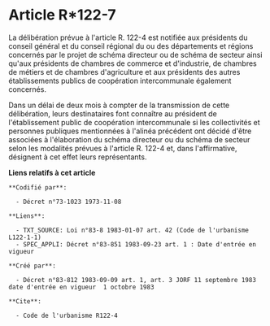 # Article R*122-7

La délibération prévue à l'article R. 122-4 est notifiée aux présidents du conseil général et du conseil régional du ou des
départements et régions concernés par le projet de schéma directeur ou de schéma de secteur ainsi qu'aux présidents de
chambres de commerce et d'industrie, de chambres de métiers et de chambres d'agriculture et aux présidents des autres
établissements publics de coopération intercommunale également concernés.

Dans un délai de deux mois à compter de la transmission de cette délibération, leurs destinataires font connaître au
président de l'établissement public de coopération intercommunale si les collectivités et personnes publiques mentionnées à
l'alinéa précédent ont décidé d'être associées à l'élaboration du schéma directeur ou du schéma de secteur selon les
modalités prévues à l'article R. 122-4 et, dans l'affirmative, désignent à cet effet leurs représentants.

**Liens relatifs à cet article**

	**Codifié par**:

	  - Décret n°73-1023 1973-11-08

	**Liens**:

	  - TXT_SOURCE: Loi n°83-8 1983-01-07 art. 42 (Code de l'urbanisme L122-1-1)
	  - SPEC_APPLI: Décret n°83-851 1983-09-23 art. 1 : Date d'entrée en vigueur

	**Créé par**:

	  - Décret n°83-812 1983-09-09 art. 1, art. 3 JORF 11 septembre 1983 date d'entrée en vigueur  1 octobre 1983

	**Cite**:

	  - Code de l'urbanisme R122-4
